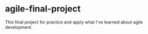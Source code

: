 # agile-final-project
This final project for practice and apply what I've learned about agile development.
